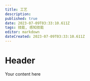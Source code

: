 ```yaml
---
title: 工艺
description: 
published: true
date: 2023-07-09T03:33:10.611Z
tags: 技能, 感知技能
editor: markdown
dateCreated: 2023-07-09T03:33:10.611Z
---
```


# Header
Your content here